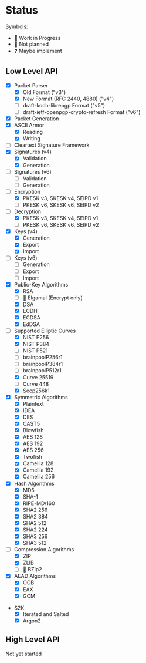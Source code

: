 # Status

Symbols:

- 🚧 Work in Progress
- 🚫 Not planned
- ❓ Maybe implement

## Low Level API

- [x] Packet Parser
  - [x] Old Format ("v3")
  - [x] New Format (RFC 2440, 4880) ("v4")
  - [ ] draft-koch-librepgp Format ("v5")
  - [ ] draft-ietf-openpgp-crypto-refresh Format ("v6")
- [x] Packet Generation
- [x] ASCII Armor
  - [x] Reading
  - [x] Writing
- [ ] Cleartext Signature Framework
- [x] Signatures (v4)
  - [x] Validation
  - [x] Generation
- [ ] Signatures (v6)
  - [ ] Validation
  - [ ] Generation
- [ ] Encryption
  - [x] PKESK v3, SKESK v4, SEIPD v1
  - [ ] PKESK v6, SKESK v6, SEIPD v2
- [ ] Decryption
  - [x] PKESK v3, SKESK v4, SEIPD v1
  - [ ] PKESK v6, SKESK v6, SEIPD v2
- [x] Keys (v4)
  - [x] Generation
  - [x] Export
  - [x] Import
- [ ] Keys (v6)
  - [ ] Generation
  - [ ] Export
  - [ ] Import
- [x] Public-Key Algorithms
  - [x] RSA
  - [ ] 🚫 Elgamal (Encrypt only)
  - [x] DSA
  - [x] ECDH
  - [x] ECDSA
  - [x] EdDSA
- [ ] Supported Elliptic Curves
  - [X] NIST P256
  - [X] NIST P384
  - [ ] NIST P521
  - [ ] brainpoolP256r1
  - [ ] brainpoolP384r1
  - [ ] brainpoolP512r1
  - [x] Curve 25519
  - [ ] Curve 448
  - [x] Secp256k1
- [x] Symmetric Algorithms
  - [x] Plaintext
  - [x] IDEA
  - [x] DES
  - [x] CAST5
  - [x] Blowfish
  - [x] AES 128
  - [x] AES 192
  - [x] AES 256
  - [x] Twofish
  - [x] Camellia 128
  - [x] Camellia 192
  - [x] Camellia 256
- [x] Hash Algorithms
  - [x] MD5
  - [x] SHA-1
  - [x] RIPE-MD/160
  - [x] SHA2 256
  - [x] SHA2 384
  - [x] SHA2 512
  - [x] SHA2 224
  - [x] SHA3 256
  - [x] SHA3 512
- [ ] Compression Algorithms
  - [x] ZIP
  - [x] ZLIB
  - [ ] 🚫 BZip2
- [x] AEAD Algorithms
  - [x] OCB
  - [x] EAX
  - [x] GCM
- S2K
  - [x] Iterated and Salted
  - [x] Argon2

## High Level API

Not yet started
